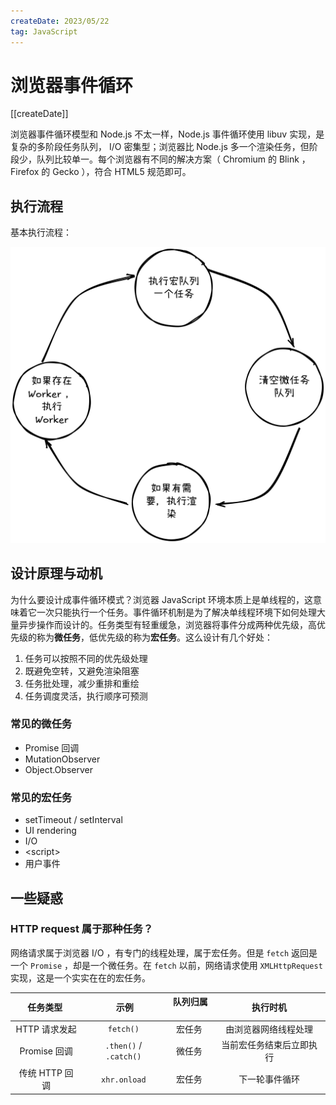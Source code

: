 ```yaml
---
createDate: 2023/05/22
tag: JavaScript
---
```


# 浏览器事件循环

[[createDate]]

浏览器事件循环模型和 Node.js 不太一样，Node.js 事件循环使用 libuv 实现，是复杂的多阶段任务队列， I/O 密集型；浏览器比 Node.js 多一个渲染任务，但阶段少，队列比较单一。每个浏览器有不同的解决方案（ Chromium 的 Blink ，Firefox 的 Gecko ），符合 HTML5 规范即可。

## 执行流程

基本执行流程：

![执行流程](./执行流程.png)

## 设计原理与动机

为什么要设计成事件循环模式？浏览器 JavaScript 环境本质上是单线程的，这意味着它一次只能执行一个任务。事件循环机制是为了解决单线程环境下如何处理大量异步操作而设计的。任务类型有轻重缓急，浏览器将事件分成两种优先级，高优先级的称为**微任务**，低优先级的称为**宏任务**。这么设计有几个好处：

1. 任务可以按照不同的优先级处理
2. 既避免空转，又避免渲染阻塞
3. 任务批处理，减少重排和重绘
4. 任务调度灵活，执行顺序可预测

### 常见的**微任务**

- Promise 回调
- MutationObserver
- Object.Observer

### 常见的**宏任务**

- setTimeout / setInterval
- UI rendering
- I/O
- \<script\>
- 用户事件

## 一些疑惑

### HTTP request 属于那种任务？

网络请求属于浏览器 I/O ，有专门的线程处理，属于宏任务。但是 `fetch` 返回是一个 `Promise` ，却是一个微任务。在 `fetch` 以前，网络请求使用 `XMLHttpRequest` 实现，这是一个实实在在的宏任务。

|  任务类型 ​​   |        ​​ 示例         | ​​ 队列归属 ​​ |      ​​ 执行时机 ​​      |
| :------------: | :--------------------: | :------------: | :----------------------: |
| HTTP 请求发起  |       `fetch()`        |     宏任务     |   由浏览器网络线程处理   |
|  Promise 回调  | `.then()` / `.catch()` |     微任务     | 当前宏任务结束后立即执行 |
| 传统 HTTP 回调 |      `xhr.onload`      |     宏任务     |      下一轮事件循环      |
